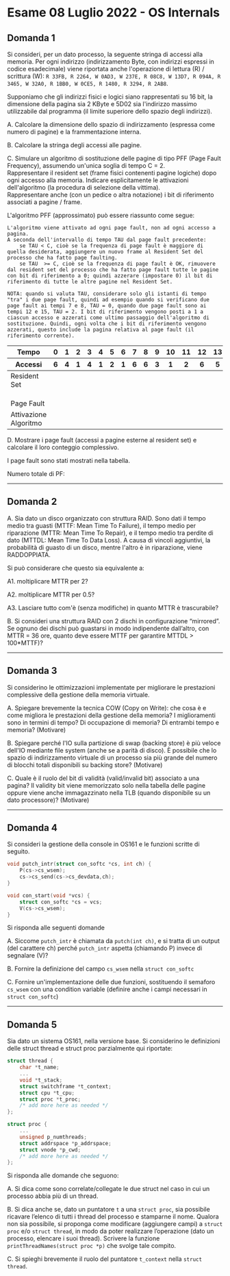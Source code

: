# Esame 08 Luglio 2022 - OS Internals

## Domanda 1

Si consideri, per un dato processo, la seguente stringa di accessi alla memoria. 
Per ogni indirizzo (indirizzamento Byte, con indirizzi espressi in codice esadecimale) viene riportata anche l'operazione di lettura (R) / scrittura (W):
`R 33FB, R 2264, W 0AD3, W 237E, R 08C8, W 13D7, R 094A, R 3465, W 32A0, R 1BB0, W 0CE5, R 1480, R 3294, R 2AB8`. 

Supponiamo che gli indirizzi fisici e logici siano rappresentati su 16 bit, la dimensione della pagina sia 2 KByte e 5D02 sia l'indirizzo massimo utilizzabile dal programma (il limite superiore dello spazio degli indirizzi).

A. Calcolare la dimensione dello spazio di indirizzamento (espressa come numero di pagine) e la frammentazione interna.

B. Calcolare la stringa degli accessi alle pagine.

C. Simulare un algoritmo di sostituzione delle pagine di tipo PFF (Page Fault Frequency), assumendo un'unica soglia di tempo C = 2.<br> 
Rappresentare il resident set (frame fisici contenenti pagine logiche) dopo ogni accesso alla memoria. 
Indicare esplicitamente le attivazioni dell'algoritmo (la procedura di selezione della vittima). <br>
Rappresentare anche (con un pedice o altra notazione) i bit di riferimento associati a pagine / frame.

L'algoritmo PFF (approssimato) può essere riassunto come segue:
```
L'algoritmo viene attivato ad ogni page fault, non ad ogni accesso a pagina.
A seconda dell'intervallo di tempo TAU dal page fault precedente:
    se TAU < C, cioè se la frequenza di page fault è maggiore di quella desiderata, aggiungere un nuovo frame al Resident Set del processo che ha fatto page faulting.
    se TAU  >= C, cioè se la frequenza di page fault è OK, rimuovere dal resident set del processo che ha fatto page fault tutte le pagine con bit di riferimento a 0; quindi azzerare (impostare 0) il bit di riferimento di tutte le altre pagine nel Resident Set.

NOTA: quando si valuta TAU, considerare solo gli istanti di tempo "tra" i due page fault, quindi ad esempio quando si verificano due page fault ai tempi 7 e 8, TAU = 0, quando due page fault sono ai tempi 12 e 15, TAU = 2. I bit di riferimento vengono posti a 1 a ciascun accesso e azzerati come ultimo passaggio dell'algoritmo di sostituzione. Quindi, ogni volta che i bit di riferimento vengono azzerati, questo include la pagina relativa al page fault (il riferimento corrente).
```
 <table>
    <thead>
      <tr>
        <th >Tempo</th>
        <th>0</th>
        <th>1</th>
        <th>2</th>
        <th>3</th>
        <th>4</th>
        <th>5</th>
        <th>6</th>
        <th>7</th>
        <th>8</th>
        <th>9</th>
        <th>10</th>
        <th>11</th>
        <th>12</th>
        <th>13</th>
      </tr>
      <tr>
        <th >Accessi</th>
        <th>6</th>
        <th>4</th>
        <th>1</th>
        <th>4</th>
        <th>1</th>
        <th>2</th>
        <th>1</th>
        <th>6</th>
        <th>6</th>
        <th>3</th>
        <th>1</th>
        <th>2</th>
        <th>6</th>
        <th>5</th>
      </tr>
    </thead>
<tbody>
      <tr>
        <td>Resident Set</td> 
        <td></td>
        <td></td>
        <td></td>
        <td></td>
        <td></td>
        <td></td>
        <td></td>
        <td></td>
        <td></td>
        <td></td>
        <td></td>
        <td></td>
        <td></td>
        <td></td>
      </tr>
      <tr>
        <td></td> 
        <td></td>
        <td></td>
        <td></td>
        <td></td>
        <td></td>
        <td></td>
        <td></td>
        <td></td>
        <td></td>
        <td></td>
        <td></td>
        <td></td>
        <td></td>
        <td></td>
      </tr>
      <tr>
        <td ></td> 
        <td></td>
        <td></td>
        <td></td>
        <td></td>
        <td></td>
        <td></td>
        <td></td>
        <td></td>
        <td></td>
        <td></td>
        <td></td>
        <td></td>
        <td></td>
        <td></td>
      </tr>
      <tr>
        <td></td> 
        <td></td>
        <td></td>
        <td></td>
        <td></td>
        <td></td>
        <td></td>
        <td></td>
        <td></td>
        <td></td>
        <td></td>
        <td></td>
        <td></td>
        <td></td>
        <td></td>
      </tr>
        <tr>
        <td>Page Fault</td> 
        <td></td>
        <td></td>
        <td></td>
        <td></td>
        <td></td>
        <td></td>
        <td></td>
        <td></td>
        <td></td>
        <td></td>
        <td></td>
        <td></td>
        <td></td>
        <td></td>
      </tr>
<tr>
        <td>Attivazione<br>Algoritmo</td> 
        <td></td>
        <td></td>
        <td></td>
        <td></td>
        <td></td>
        <td></td>
        <td></td>
        <td></td>
        <td></td>
        <td></td>
        <td></td>
        <td></td>
        <td></td>
        <td></td>
      </tr>      
    </tbody>
  </table>

D. Mostrare i page fault (accessi a pagine esterne al resident set) e calcolare il loro conteggio complessivo.

I page fault sono stati mostrati nella tabella.

Numero totale di PF:

---

## Domanda 2

A. Sia dato un disco organizzato con struttura RAID. Sono dati il tempo medio tra guasti (MTTF: Mean Time To Failure), 
il tempo medio per riparazione (MTTR: Mean Time To Repair), e il tempo medio tra perdite di dato (MTTDL: Mean Time To Data Loss).
A causa di vincoli aggiuntivi, la probabilità di guasto di un disco, mentre l'altro è in riparazione, viene RADDOPPIATA.

Si può considerare che questo sia equivalente a:

A1. moltiplicare MTTR per 2?

A2. moltiplicare MTTR per 0.5?

A3. Lasciare tutto com'è (senza modifiche) in quanto MTTR è trascurabile?

B. Si consideri una struttura RAID con 2 dischi in configurazione “mirrored”. 
Se ognuno dei dischi può guastarsi in modo indipendente dall’altro, con MTTR = 36 ore, quanto deve essere MTTF per garantire MTTDL > 100*MTTF)?

---

## Domanda 3

Si considerino le ottimizzazioni implementate per migliorare le prestazioni complessive della gestione della memoria virtuale.

A. Spiegare brevemente la tecnica COW (Copy on Write): che cosa è e come migliora le prestazioni della gestione della memoria? I miglioramenti sono in termini di tempo? Di occupazione di memoria? Di entrambi tempo e memoria? (Motivare)


B. Spiegare perché l'IO sulla partizione di swap (backing store) è più veloce dell'IO mediante file system (anche se a parità di disco). È possibile che lo spazio di indirizzamento virtuale di un processo sia più grande del numero di blocchi totali disponibili su backing store? (Motivare)


C. Quale è il ruolo del bit di validità (valid/invalid bit) associato a una pagina? Il validity bit viene memorizzato solo nella tabella delle pagine oppure viene anche immagazzinato nella TLB (quando disponibile su un dato processore)? (Motivare)

---

## Domanda 4

Si consideri la gestione della console in OS161 e le funzioni scritte di seguito.

```c
void putch_intr(struct con_softc *cs, int ch) {
    P(cs->cs_wsem);
    cs->cs_send(cs->cs_devdata,ch);
}

void con_start(void *vcs) {
    struct con_softc *cs = vcs;
    V(cs->cs_wsem);
}

```

Si risponda alle seguenti domande


A. Siccome `putch_intr` è chiamata da `putch(int ch)`, e si tratta di un output (del carattere ch) perché `putch_intr` aspetta 
(chiamando P) invece di segnalare (V)?


B. Fornire la definizione del campo `cs_wsem` nella `struct con_softc`

C. Fornire un'implementazione delle due funzioni, sostituendo il semaforo `cs_wsem` con una condition variable 
(definire anche i campi necessari in `struct con_softc`)

---

## Domanda 5

Sia dato un sistema OS161, nella versione base. Si considerino le definizioni delle struct thread e struct proc parzialmente qui riportate:

```c
struct thread {
    char *t_name; 
    ...
    void *t_stack;
    struct switchframe *t_context;
    struct cpu *t_cpu;
    struct proc *t_proc;
    /* add more here as needed */
};

struct proc {
    ...
    unsigned p_numthreads;
    struct addrspace *p_addrspace;
    struct vnode *p_cwd;
    /* add more here as needed */
};
```
Si risponda alle domande che seguono:

A. Si dica come sono correlate/collegate le due struct nel caso in cui un processo abbia più di un thread.

B. Si dica anche se, dato un puntatore `t` a una `struct proc`, sia possibile ricavare l’elenco di tutti i thread del processo e stamparne il nome. 
Qualora non sia possibile, si proponga come modificare (aggiungere campi) a `struct proc` e/o `struct thread`, 
in modo da poter realizzare l’operazione (dato un processo, elencare i suoi thread). 
Scrivere la funzione `printThreadNames(struct proc *p)` che svolge tale compito.

C. Si spieghi brevemente il ruolo del puntatore `t_context` nella `struct thread`.
